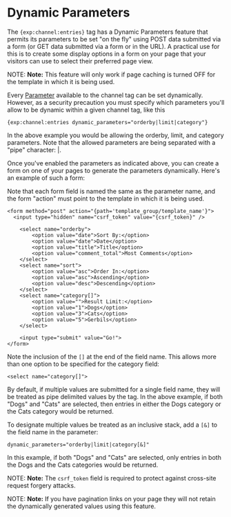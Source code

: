 <!--
    This source file is part of the open source project
    ExpressionEngine User Guide (https://github.com/ExpressionEngine/ExpressionEngine-User-Guide)

    @link      https://expressionengine.com/
    @copyright Copyright (c) 2003-2019, EllisLab Corp. (https://ellislab.com)
    @license   https://expressionengine.com/license Licensed under Apache License, Version 2.0
-->

# Dynamic Parameters

The `{exp:channel:entries}` tag has a Dynamic Parameters feature that permits its parameters to be set "on the fly" using POST data submitted via a form (or GET data submitted via a form or in the URL). A practical use for this is to create some display options in a form on your page that your visitors can use to select their preferred page view.

NOTE: **Note:** This feature will only work if page caching is turned OFF for the template in which it is being used.

Every [Parameter](channels/entries.md#parameters) available to the channel tag can be set dynamically. However, as a security precaution you must specify which parameters you'll allow to be dynamic within a given channel tag, like this

    {exp:channel:entries dynamic_parameters="orderby|limit|category"}

In the above example you would be allowing the orderby, limit, and category parameters. Note that the allowed parameters are being separated with a "pipe" character: |.

Once you've enabled the parameters as indicated above, you can create a form on one of your pages to generate the parameters dynamically. Here's an example of such a form:

Note that each form field is named the same as the parameter name, and the form "action" must point to the template in which it is being used.

    <form method="post" action="{path='template_group/template_name'}">
      <input type="hidden" name="csrf_token" value="{csrf_token}" />

        <select name="orderby">
            <option value="date">Sort By:</option>
            <option value="date">Date</option>
            <option value="title">Title</option>
            <option value="comment_total">Most Comments</option>
        </select>
        <select name="sort">
            <option value="asc">Order In:</option>
            <option value="asc">Ascending</option>
            <option value="desc">Descending</option>
        </select>
        <select name="category[]">
            <option value="">Result Limit:</option>
            <option value="1">Dogs</option>
            <option value="3">Cats</option>
            <option value="5">Gerbils</option>
        </select>

        <input type="submit" value="Go!">
    </form>

Note the inclusion of the `[]` at the end of the field name. This allows more than one option to be specified for the category field:

    <select name="category[]">

By default, if multiple values are submitted for a single field name, they will be treated as pipe delimited values by the tag. In the above example, if both "Dogs" and "Cats" are selected, then entries in either the Dogs category or the Cats category would be returned.

To designate multiple values be treated as an inclusive stack, add a `[&]` to the field name in the parameter:

    dynamic_parameters="orderby|limit|category[&]"

In this example, if both "Dogs" and "Cats" are selected, only entries in both the Dogs and the Cats categories would be returned.

NOTE: **Note:** The `csrf_token` field is required to protect against cross-site request forgery attacks.

NOTE: **Note:** If you have pagination links on your page they will not retain the dynamically generated values using this feature.

